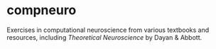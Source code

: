 # compneuro

Exercises in computational neuroscience from various textbooks and resources, including *Theoretical Neuroscience* by Dayan & Abbott.
